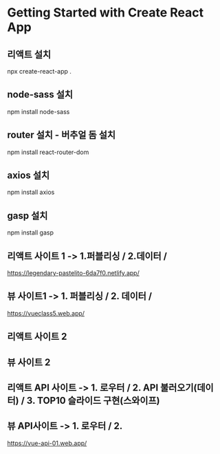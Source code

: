 # Getting Started with Create React App

## 리액트 설치
npx create-react-app .   

## node-sass 설치
npm install node-sass   

## router 설치 - 버추얼 돔 설치
npm install react-router-dom

## axios 설치
npm install axios

## gasp 설치
npm install gasp

## 리액트 사이트 1   -> 1.퍼블리싱 / 2.데이터 / 
https://legendary-pastelito-6da7f0.netlify.app/   

## 뷰 사이트1       ->  1. 퍼블리싱 /  2. 데이터 /
https://vueclass5.web.app/   

## 리액트 사이트 2

## 뷰 사이트 2

## 리액트 API 사이트 -> 1. 로우터 / 2. API 불러오기(데이터) / 3. TOP10 슬라이드 구현(스와이프)

## 뷰 API사이트     -> 1. 로우터 / 2.
https://vue-api-01.web.app/   